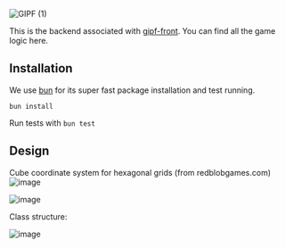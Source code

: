 ![GIPF (1)](https://github.com/sulphite/gipf-back/assets/49396588/26daea7d-3309-48b9-9041-81556d28ba9b)

This is the backend associated with [gipf-front](https://github.com/sulphite/gipf-front). You can find all the game logic here.

## Installation

We use [bun](https://bun.sh/) for its super fast package installation and test running.

`bun install`

Run tests with `bun test`

## Design

Cube coordinate system for hexagonal grids (from redblobgames.com)
![image](https://github.com/sulphite/gipf-back/assets/49396588/bdce33c3-5a62-4cab-b3ad-fd6c22b01e2c)


![image](https://github.com/sulphite/gipf-back/assets/49396588/d5f61674-5621-4856-92db-1e6330c248b6)

Class structure:

![image](https://github.com/sulphite/gipf-back/assets/49396588/58421e2a-9839-4fc1-a791-66cbef4f59b7)
